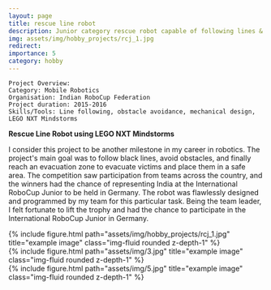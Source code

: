 ```yaml
---
layout: page
title: rescue line robot
description: Junior category rescue robot capable of following lines & avoiding obstacles built to take part in Indian RoboCup league in 2015-16.  
img: assets/img/hobby_projects/rcj_1.jpg
redirect:
importance: 5
category: hobby
---
```


    Project Overview:
    Category: Mobile Robotics
    Organisation: Indian RoboCup Federation
    Project duration: 2015-2016
    Skills/Tools: Line following, obstacle avoidance, mechanical design, LEGO NXT Mindstorms

**Rescue Line Robot using LEGO NXT Mindstorms**

I consider this project to be another milestone in my career in robotics. The project's main goal was to follow black lines, avoid obstacles, and finally reach an evacuation zone to evacuate victims and place them in a safe area. The competition saw participation from teams across the country, and the winners had the chance of representing India at the International RoboCup Junior to be held in Germany. The robot was flawlessly designed and programmed by my team for this particular task. Being the team leader, I felt fortunate to lift the trophy and had the chance to participate in the International RoboCup Junior in Germany.


<div class="row">
    <div class="col-sm mt-3 mt-md-0">
        {% include figure.html path="assets/img/hobby_projects/rcj_1.jpg" title="example image" class="img-fluid rounded z-depth-1" %}
    </div>
    <div class="col-sm mt-3 mt-md-0">
        {% include figure.html path="assets/img/3.jpg" title="example image" class="img-fluid rounded z-depth-1" %}
    </div>
    <div class="col-sm mt-3 mt-md-0">
        {% include figure.html path="assets/img/5.jpg" title="example image" class="img-fluid rounded z-depth-1" %}
    </div>
</div>
<div class="caption">

</div>
